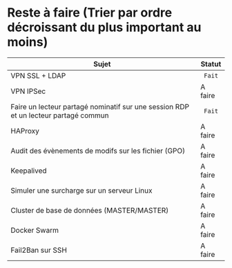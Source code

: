 # Reste à faire (Trier par ordre décroissant du plus important au moins)
| Sujet  | Statut |
| ------------- | ------------- |
| VPN SSL + LDAP | <code> Fait </code>  |
| VPN IPSec  | A faire  |
| Faire un lecteur partagé nominatif sur une session RDP et un lecteur partagé commun  | <code> Fait </code>  |
| HAProxy  | A faire  |
| Audit des évènements de modifs sur les fichier (GPO)  | A faire  |
| Keepalived  | A faire  |
| Simuler une surcharge sur un serveur Linux  | A faire  |
| Cluster de base de données (MASTER/MASTER)  | A faire  |
| Docker Swarm  | A faire  |
| Fail2Ban sur SSH  | A faire  |
